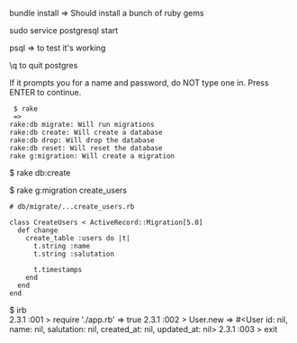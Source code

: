 bundle install
=> Should install a bunch of ruby gems

sudo service postgresql start

psql =>  to test it's working

\q to quit postgres

If it prompts you for a name and password, do NOT type one in.  Press ENTER to continue.


```
 $ rake
 =>
rake:db migrate: Will run migrations
rake:db create: Will create a database
rake:db drop: Will drop the database
rake:db reset: Will reset the database
rake g:migration: Will create a migration
```

$ rake db:create

$ rake g:migration create_users


```
# db/migrate/...create_users.rb

class CreateUsers < ActiveRecord::Migration[5.0]
  def change
    create_table :users do |t|
      t.string :name
      t.string :salutation
 
      t.timestamps
    end
  end
end
```

$ irb            
2.3.1 :001 > require './app.rb'
 => true 
2.3.1 :002 > User.new
 => #<User id: nil, name: nil, salutation: nil, created_at: nil, updated_at: nil> 
2.3.1 :003 > exit

